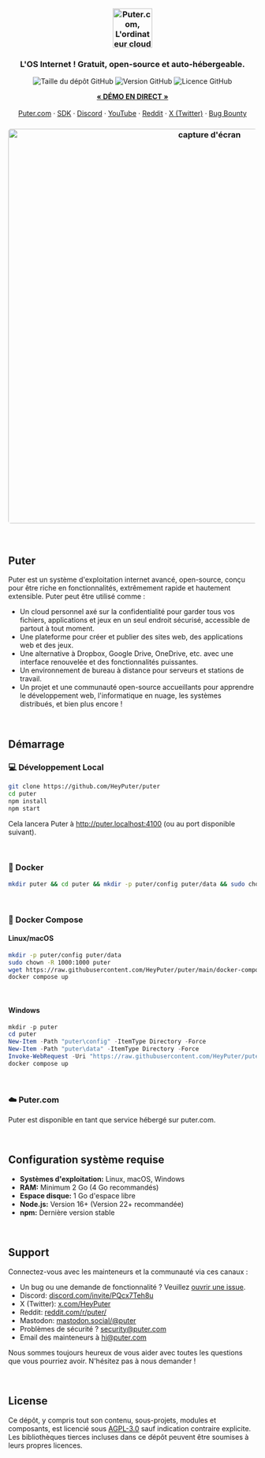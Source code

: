 <h3 align="center"><img width="80" alt="Puter.com, L'ordinateur cloud personnel : Tous vos fichiers, applications et jeux en un seul endroit accessible de partout à tout moment." src="https://assets.puter.site/puter-logo.png"></h3>

<h3 align="center">L'OS Internet ! Gratuit, open-source et auto-hébergeable.</h3>

<p align="center">
    <img alt="Taille du dépôt GitHub" src="https://img.shields.io/github/repo-size/HeyPuter/puter"> <img alt="Version GitHub" src="https://img.shields.io/github/v/release/HeyPuter/puter?label=dernière%20version"> <img alt="Licence GitHub" src="https://img.shields.io/github/license/HeyPuter/puter">
</p>
<p align="center">
    <a href="https://puter.com/"><strong>« DÉMO EN DIRECT »</strong></a>
    <br />
    <br />
    <a href="https://puter.com">Puter.com</a>
    ·
    <a href="https://docs.puter.com" target="_blank">SDK</a>
    ·
    <a href="https://discord.com/invite/PQcx7Teh8u">Discord</a>
    ·
    <a href="https://www.youtube.com/@EricsPuterVideos">YouTube</a>
    ·
    <a href="https://reddit.com/r/puter">Reddit</a>
    ·
    <a href="https://twitter.com/HeyPuter">X (Twitter)</a>
    ·
    <a href="https://hackerone.com/puter_h1b">Bug Bounty</a>
</p>

<h3 align="center"><img width="800" style="border-radius:5px;" alt="capture d'écran" src="https://assets.puter.site/puter.com-screenshot-3.webp"></h3>

<br/>

## Puter

Puter est un système d'exploitation internet avancé, open-source, conçu pour être riche en fonctionnalités, extrêmement rapide et hautement extensible. Puter peut être utilisé comme :

- Un cloud personnel axé sur la confidentialité pour garder tous vos fichiers, applications et jeux en un seul endroit sécurisé, accessible de partout à tout moment.
- Une plateforme pour créer et publier des sites web, des applications web et des jeux.
- Une alternative à Dropbox, Google Drive, OneDrive, etc. avec une interface renouvelée et des fonctionnalités puissantes.
- Un environnement de bureau à distance pour serveurs et stations de travail.
- Un projet et une communauté open-source accueillants pour apprendre le développement web, l'informatique en nuage, les systèmes distribués, et bien plus encore !

<br/>

## Démarrage


### 💻 Développement Local

```bash
git clone https://github.com/HeyPuter/puter
cd puter
npm install
npm start
```

Cela lancera Puter à http://puter.localhost:4100 (ou au port disponible suivant).

<br/>

### 🐳 Docker

```bash
mkdir puter && cd puter && mkdir -p puter/config puter/data && sudo chown -R 1000:1000 puter && docker run --rm -p 4100:4100 -v `pwd`/puter/config:/etc/puter -v `pwd`/puter/data:/var/puter  ghcr.io/heyputer/puter
```

<br/>

### 🐙 Docker Compose

#### Linux/macOS

```bash
mkdir -p puter/config puter/data
sudo chown -R 1000:1000 puter
wget https://raw.githubusercontent.com/HeyPuter/puter/main/docker-compose.yml
docker compose up
```

<br/>

#### Windows

```powershell
mkdir -p puter
cd puter
New-Item -Path "puter\config" -ItemType Directory -Force
New-Item -Path "puter\data" -ItemType Directory -Force
Invoke-WebRequest -Uri "https://raw.githubusercontent.com/HeyPuter/puter/main/docker-compose.yml" -OutFile "docker-compose.yml"
docker compose up
```
<br/>

### ☁️ Puter.com

Puter est disponible en tant que service hébergé sur puter.com.

<br/>

## Configuration système requise
- **Systèmes d'exploitation:** Linux, macOS, Windows
- **RAM:** Minimum 2 Go (4 Go recommandés)
- **Espace disque:** 1 Go d'espace libre
- **Node.js:** Version 16+ (Version 22+ recommandée)
- **npm:** Dernière version stable

<br/>

## Support

Connectez-vous avec les mainteneurs et la communauté via ces canaux :

- Un bug ou une demande de fonctionnalité ? Veuillez  [ouvrir une issue](https://github.com/HeyPuter/puter/issues/new/choose).
- Discord: [discord.com/invite/PQcx7Teh8u](https://discord.com/invite/PQcx7Teh8u)
- X (Twitter): [x.com/HeyPuter](https://x.com/HeyPuter)
- Reddit: [reddit.com/r/puter/](https://www.reddit.com/r/puter/)
- Mastodon: [mastodon.social/@puter](https://mastodon.social/@puter)
- Problèmes de sécurité ? [security@puter.com](mailto:security@puter.com)
- Email des mainteneurs à [hi@puter.com](mailto:hi@puter.com)

Nous sommes toujours heureux de vous aider avec toutes les questions que vous pourriez avoir. N'hésitez pas à nous demander !

<br/>


##  License

Ce dépôt, y compris tout son contenu, sous-projets, modules et composants, est licencié sous [AGPL-3.0](https://github.com/HeyPuter/puter/blob/main/LICENSE.txt) sauf indication contraire explicite. Les bibliothèques tierces incluses dans ce dépôt peuvent être soumises à leurs propres licences.

<br/>

